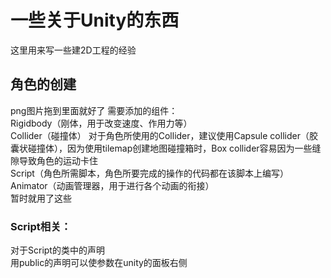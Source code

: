 # 一些关于Unity的东西
这里用来写一些建2D工程的经验
## 角色的创建
png图片拖到里面就好了
需要添加的组件：<br>
Rigidbody（刚体，用于改变速度、作用力等）<br>
Collider（碰撞体）
对于角色所使用的Collider，建议使用Capsule collider（胶囊状碰撞体），因为使用tilemap创建地图碰撞箱时，Box collider容易因为一些缝隙导致角色的运动卡住<br>
Script（角色所需脚本，角色所要完成的操作的代码都在该脚本上编写）<br>
Animator（动画管理器，用于进行各个动画的衔接）<br>
暂时就用了这些<br>
### Script相关：
对于Script的类中的声明<br>
用public的声明可以使参数在unity的面板右侧